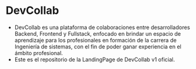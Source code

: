 # DevCollab    
* DevCollab es una plataforma de colaboraciones entre desarrolladores Backend, Frontend y Fullstack, enfocado en brindar un espacio de aprendizaje para los profesionales en formación de la carrera de Ingeniería de sistemas, con el fin de poder ganar experiencia en el ámbito profesional.
* Este es el repositorio de la LandingPage de DevCollab v1 oficial.
